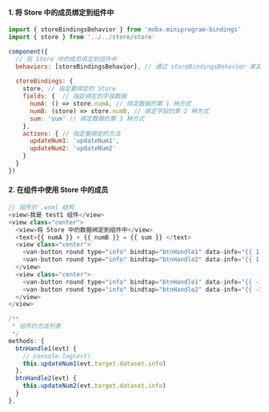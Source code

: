 <!--
 * @Descripttion: 打开koroFileHeader查看配置 进行设置: https://github.com/OBKoro1/koro1FileHeader/wiki/%E9%85%8D%E7%BD%AE
 * @version: April 2021 (version 1.56)
 * @Author: ZhangKe
 * @Date: 2022-06-05 12:52:02
 * @LastEditors: ZhangKe
 * @LastEditTime: 2022-06-05 12:57:39
 * @FilePath: \22_微信小程序\108_在组件中使用 Store.md
-->
#### 1. 将 Store 中的成员绑定到组件中
```javascript
import { storeBindingsBehavior } from 'mobx-miniprogram-bindings'
import { store } from '../../store/store'

component({
  // 将 Store 中的成员绑定到组件中
  behaviors: [storeBindingsBehavior], // 通过 storeBindingsBehavior 来实现自我绑定
  
  storeBindings: {
    store, // 指定要绑定的 Store
    fields: {  // 指定绑定的字段数据
      numA: () => store.numA, // 绑定数据的第 1 种方式
      numB: (store) => store.numB, // 绑定字段的第 2 种方式
      sum: 'sum' // 绑定数据的第 3 种方式
    },
    actions: { // 指定要绑定的方法
      updateNum1: 'updateNum1',
      updateNum2: 'updateNum2'
    }
  }
})
```

#### 2. 在组件中使用 Store 中的成员
```javascript
// 组件的 .wxml 结构
<view>我是 test1 组件</view>
<view class="center">
  <view>将 Store 中的数据绑定到组件中</view>
  <text>{{ numA }} + {{ numB }} = {{ sum }} </text>
  <view class="center">
    <van-button round type="info" bindtap="btnHandle1" data-info="{{ 1 }}"> numA + 1</van-button>
    <van-button round type="info" bindtap="btnHandle2" data-info="{{ 1 }}"> numB + 1</van-button>
  </view>
  <view class="center">
    <van-button round type="info" bindtap="btnHandle1" data-info="{{ -1 }}"> numA - 1</van-button>
    <van-button round type="info" bindtap="btnHandle2" data-info="{{ -1 }}"> numB - 1</van-button>
  </view>
</view>

/**
 * 组件的方法列表
 */
methods: {
  btnHandle1(evt) {
    // console.log(evt)
    this.updateNum1(evt.target.dataset.info)
  },
  btnHandle2(evt) {
    this.updateNum2(evt.target.dataset.info)
  }
},
```